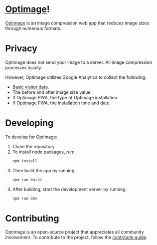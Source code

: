 # [Optimage]!

[Optimage] is an image compression web app that reduces image sizes through numerous formats.

# Privacy

Optimage does not send your image to a server. All image compression processes locally.

However, Optimage utilizes Google Analytics to collect the following:

- [Basic visitor data](https://support.google.com/analytics/answer/6004245?ref_topic=2919631).
- The before and after image size value.
- If Optimage PWA, the type of Optimage installation.
- If Optimage PWA, the installation time and date.

# Developing

To develop for Optimage:

1. Clone the repository
1. To install node packages, run:
   ```sh
   npm install
   ```
1. Then build the app by running:
   ```sh
   npm run build
   ```
1. After building, start the development server by running:
   ```sh
   npm run dev
   ```

# Contributing

Optimage is an open-source project that appreciates all community involvement. To contribute to the project, follow the [contribute guide](/CONTRIBUTING.md).

[optimage]: https://Optimage.app
